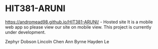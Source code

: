 # HIT381-ARUNI
https://andromead98.github.io/HIT381-ARUNI/ - Hosted site
It is a mobile web app so please view our site on mobile view. 
This project is currently under development. 


Zephyr Dobson
Lincoln Chen
Ann Byrne
Hayden Le
